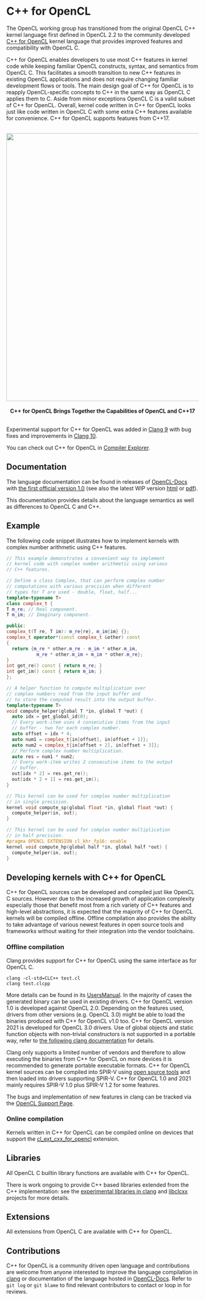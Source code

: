 # C++ for OpenCL

The OpenCL working group has transitioned from the original OpenCL C++ kernel language first defined in OpenCL 2.2 to the community developed [C++ for OpenCL](https://www.iwocl.org/wp-content/uploads/iwocl-syclcon-2020-stulova-13-slides.pdf) kernel language that provides improved features and compatibility with OpenCL C.

C++ for OpenCL enables developers to use most C++ features in kernel code while keeping familiar OpenCL constructs, syntax, and semantics from OpenCL C. This facilitates a smooth transition to new C++ features in existing OpenCL applications and does not require changing familiar development flows or tools. The main design goal of C++ for OpenCL is to reapply OpenCL-specific concepts to C++ in the same way as OpenCL C applies them to C. Aside from minor exceptions OpenCL C is a valid subset of C++ for OpenCL. Overall, kernel code written in C++ for OpenCL looks just like code written in OpenCL C with some extra C++ features available for convenience. C++ for OpenCL supports features from C++17.

<p align="center">
<br>
<img src="../images/cpp_for_opencl.jpg" width=700 >
<br> <br>
  <b>C++ for OpenCL Brings Together the Capabilities of OpenCL and C++17</b>
<br> <br>
</p>

Experimental support for C++ for OpenCL was added in [Clang 9](https://releases.llvm.org/9.0.0/tools/clang/docs/LanguageExtensions.html#opencl-features) with bug fixes and improvements in [Clang 10](https://releases.llvm.org/10.0.0/tools/clang/docs/ReleaseNotes.html#opencl-kernel-language-changes-in-clang).

You can check out C++ for OpenCL in [Compiler Explorer](https://godbolt.org/z/NGZw9U).

## Documentation

The language documentation can be found in releases of [OpenCL-Docs](https://github.com/KhronosGroup/OpenCL-Docs/releases) with [the first official version 1.0](https://github.com/KhronosGroup/OpenCL-Docs/releases/tag/cxxforopencl-v1.0-r1) (see also the latest WIP version [html](https://www.khronos.org/opencl/assets/CXX_for_OpenCL.html) or [pdf](https://www.khronos.org/opencl/assets/CXX_for_OpenCL.pdf)).

This documentation provides details about the language semantics as well as differences to OpenCL C and C++.

## Example

The following code snippet illustrates how to implement kernels with complex number arithmetic using C++ features.

```cpp
// This example demonstrates a convenient way to implement
// kernel code with complex number arithmetic using various
// C++ features.

// Define a class Complex, that can perform complex number
// computations with various precision when different
// types for T are used - double, float, half...
template<typename T>
class complex_t {
T m_re; // Real component.
T m_im; // Imaginary component.

public:
complex_t(T re, T im): m_re{re}, m_im{im} {};
complex_t operator*(const complex_t &other) const
{
  return {m_re * other.m_re - m_im * other.m_im,
           m_re * other.m_im + m_im * other.m_re};
}
int get_re() const { return m_re; }
int get_im() const { return m_im; }
};

// A helper function to compute multiplication over
// complex numbers read from the input buffer and
// to store the computed result into the output buffer.
template<typename T>
void compute_helper(global T *in, global T *out) {
  auto idx = get_global_id(0);	
  // Every work-item uses 4 consecutive items from the input
  // buffer - two for each complex number.
  auto offset = idx * 4;
  auto num1 = complex_t{in[offset], in[offset + 1]};
  auto num2 = complex_t{in[offset + 2], in[offset + 3]};
  // Perform complex number multiplication.
  auto res = num1 * num2;
  // Every work-item writes 2 consecutive items to the output
  // buffer.
  out[idx * 2] = res.get_re();
  out[idx * 2 + 1] = res.get_im();
}

// This kernel can be used for complex number multiplication
// in single precision.
kernel void compute_sp(global float *in, global float *out) {
  compute_helper(in, out);
}

// This kernel can be used for complex number multiplication
// in half precision.
#pragma OPENCL EXTENSION cl_khr_fp16: enable
kernel void compute_hp(global half *in, global half *out) {
  compute_helper(in, out); 
}
```

## Developing kernels with C++ for OpenCL

C++ for OpenCL sources can be developed and compiled just like OpenCL C sources. However due to the increased growth of application complexity especially those that benefit most from a rich variety of C++ features and high-level abstractions, it is expected that the majority of C++ for OpenCL kernels will be compiled offline. Offline compilation also provides the ability to take advantage of various newest features in open source tools and frameworks without waiting for their integration into the vendor toolchains. 

### Offline compilation

Clang provides support for C++ for OpenCL using the same interface as for OpenCL C.

```
clang -cl-std=CLC++ test.cl
clang test.clcpp
```

More details can be found in its [UsersManual](https://clang.llvm.org/docs/UsersManual.html#cxx-for-opencl). In the majority of cases the generated binary can be used in existing drivers. C++ for OpenCL version 1.0 is developed against OpenCL 2.0. Depending on the features used, drivers from other versions (e.g. OpenCL 3.0) might be able to load the binaries produced with C++ for OpenCL v1.0 too. C++ for OpenCL version 2021 is developed for OpenCL 3.0 drivers. Use of global objects and static function objects with non-trivial constructors is not supported in a portable way, refer to [the following clang documentation](https://clang.llvm.org/docs/UsersManual.html#constructing-and-destroying-global-objects) for details.

Clang only supports a limited number of vendors and therefore to allow executing the binaries from C++ for OpenCL on more devices it is recommended to generate portable executable formats. C++ for OpenCL kernel sources can be compiled into SPIR-V using [open source tools](os_tooling.md) and then loaded into drivers supporting SPIR-V. C++ for OpenCL 1.0 and 2021 mainly requires SPIR-V 1.0 plus SPIR-V 1.2 for some features.

The bugs and implementation of new features in clang can be tracked via the [OpenCL Support Page](https://clang.llvm.org/docs/OpenCLSupport.html#c-for-opencl-implementation-status).

### Online compilation

Kernels written in C++ for OpenCL can be compiled online on devices that support the [cl_ext_cxx_for_opencl](https://www.khronos.org/registry/OpenCL/extensions/ext/cl_ext_cxx_for_opencl.html) extension.

## Libraries

All OpenCL C builtin library functions are available with C++ for OpenCL.

There is work ongoing to provide C++ based libraries extended from the C++ implementation: see the [experimental libraries in clang](https://clang.llvm.org/docs/OpenCLSupport.html#c-libraries-for-opencl) and [libclcxx](https://github.com/KhronosGroup/libclcxx) projects for more details.

## Extensions

All extensions from OpenCL C are available with C++ for OpenCL.

## Contributions

C++ for OpenCL is a community driven open language and contributions are welcome from anyone interested to improve the language compilation in [clang](https://clang.llvm.org/docs/OpenCLSupport.html) or documentation of the language hosted in [OpenCL-Docs](https://github.com/KhronosGroup/OpenCL-Docs). Refer to `git log` or `git blame` to find relevant contributors to contact or loop in for reviews.
